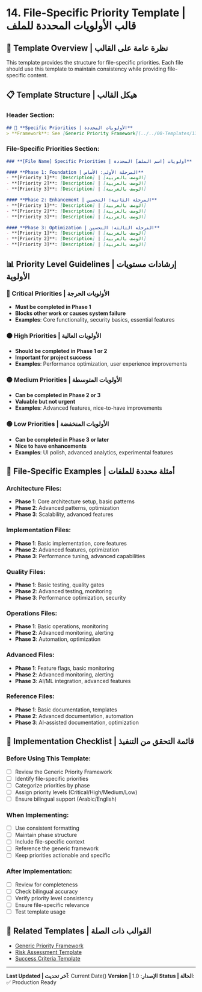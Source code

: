 # 14. File-Specific Priority Template | قالب الأولويات المحددة للملف

## 🎯 **Template Overview | نظرة عامة على القالب**

This template provides the structure for file-specific priorities. Each file should use this template to maintain consistency while providing file-specific content.

## 📋 **Template Structure | هيكل القالب**

### **Header Section:**
```markdown
## 🎯 **Specific Priorities | الأولويات المحددة**
> **Framework**: See [Generic Priority Framework](../../00-Templates/13_Generic_Priority_Framework.md) for priority levels and criteria.
```

### **File-Specific Priorities Section:**
```markdown
### **[File Name] Specific Priorities | أولويات [اسم الملف] المحددة**

#### **Phase 1: Foundation | المرحلة الأولى: الأساس**
- **[Priority 1]**: [Description] | [الوصف بالعربية]
- **[Priority 2]**: [Description] | [الوصف بالعربية]
- **[Priority 3]**: [Description] | [الوصف بالعربية]

#### **Phase 2: Enhancement | المرحلة الثانية: التحسين**
- **[Priority 1]**: [Description] | [الوصف بالعربية]
- **[Priority 2]**: [Description] | [الوصف بالعربية]
- **[Priority 3]**: [Description] | [الوصف بالعربية]

#### **Phase 3: Optimization | المرحلة الثالثة: التحسين**
- **[Priority 1]**: [Description] | [الوصف بالعربية]
- **[Priority 2]**: [Description] | [الوصف بالعربية]
- **[Priority 3]**: [Description] | [الوصف بالعربية]
```

## 📊 **Priority Level Guidelines | إرشادات مستويات الأولوية**

### **🔴 Critical Priorities | الأولويات الحرجة**
- **Must be completed in Phase 1**
- **Blocks other work or causes system failure**
- **Examples**: Core functionality, security basics, essential features

### **🟠 High Priorities | الأولويات العالية**
- **Should be completed in Phase 1 or 2**
- **Important for project success**
- **Examples**: Performance optimization, user experience improvements

### **🟡 Medium Priorities | الأولويات المتوسطة**
- **Can be completed in Phase 2 or 3**
- **Valuable but not urgent**
- **Examples**: Advanced features, nice-to-have improvements

### **🟢 Low Priorities | الأولويات المنخفضة**
- **Can be completed in Phase 3 or later**
- **Nice to have enhancements**
- **Examples**: UI polish, advanced analytics, experimental features

## 🎯 **File-Specific Examples | أمثلة محددة للملفات**

### **Architecture Files:**
- **Phase 1**: Core architecture setup, basic patterns
- **Phase 2**: Advanced patterns, optimization
- **Phase 3**: Scalability, advanced features

### **Implementation Files:**
- **Phase 1**: Basic implementation, core features
- **Phase 2**: Advanced features, optimization
- **Phase 3**: Performance tuning, advanced capabilities

### **Quality Files:**
- **Phase 1**: Basic testing, quality gates
- **Phase 2**: Advanced testing, monitoring
- **Phase 3**: Performance optimization, security

### **Operations Files:**
- **Phase 1**: Basic operations, monitoring
- **Phase 2**: Advanced monitoring, alerting
- **Phase 3**: Automation, optimization

### **Advanced Files:**
- **Phase 1**: Feature flags, basic monitoring
- **Phase 2**: Advanced monitoring, alerting
- **Phase 3**: AI/ML integration, advanced features

### **Reference Files:**
- **Phase 1**: Basic documentation, templates
- **Phase 2**: Advanced documentation, automation
- **Phase 3**: AI-assisted documentation, optimization

## 📝 **Implementation Checklist | قائمة التحقق من التنفيذ**

### **Before Using This Template:**
- [ ] Review the Generic Priority Framework
- [ ] Identify file-specific priorities
- [ ] Categorize priorities by phase
- [ ] Assign priority levels (Critical/High/Medium/Low)
- [ ] Ensure bilingual support (Arabic/English)

### **When Implementing:**
- [ ] Use consistent formatting
- [ ] Maintain phase structure
- [ ] Include file-specific context
- [ ] Reference the generic framework
- [ ] Keep priorities actionable and specific

### **After Implementation:**
- [ ] Review for completeness
- [ ] Check bilingual accuracy
- [ ] Verify priority level consistency
- [ ] Ensure file-specific relevance
- [ ] Test template usage

## 🔗 **Related Templates | القوالب ذات الصلة**

- [Generic Priority Framework](13_Generic_Priority_Framework.md)
- [Risk Assessment Template](01_Risk_Assessment_Template.md)
- [Success Criteria Template](06_Success_Criteria_Template.md)

---

**Last Updated | آخر تحديث**: Current Date()
**Version | الإصدار**: 1.0
**Status | الحالة**: ✅ Production Ready
